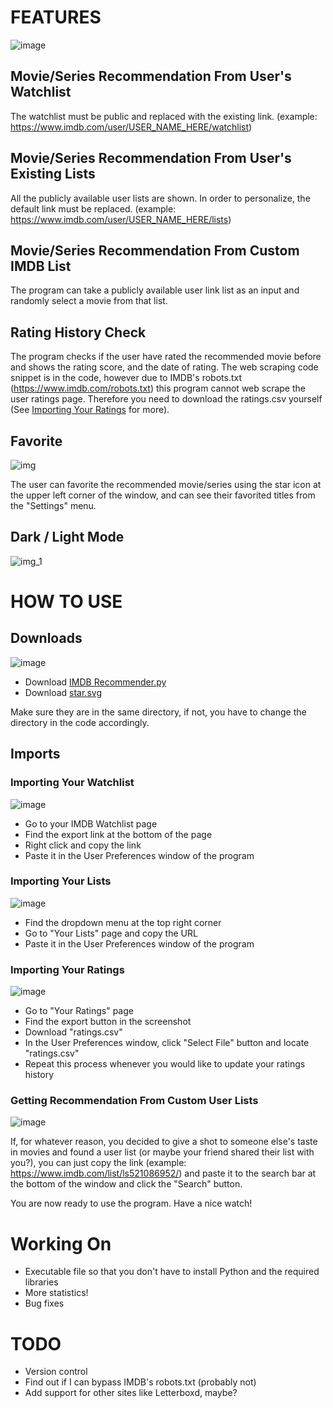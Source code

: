 # FEATURES
![image](https://github.com/isonerinan/Python-Projects/assets/38159563/6937b376-10e2-4464-9891-7dd1814a5434)

## Movie/Series Recommendation From User's Watchlist
The watchlist must be public and replaced with the existing link. (example: https://www.imdb.com/user/USER_NAME_HERE/watchlist)

## Movie/Series Recommendation From User's Existing Lists
All the publicly available user lists are shown. In order to personalize, the default link must be replaced. (example: https://www.imdb.com/user/USER_NAME_HERE/lists)

## Movie/Series Recommendation From Custom IMDB List
The program can take a publicly available user link list as an input and randomly select a movie from that list.

## Rating History Check
The program checks if the user have rated the recommended movie before and shows the rating score, and the date of rating. The web scraping code snippet is in the code, however due to IMDB's robots.txt (https://www.imdb.com/robots.txt) this program cannot web scrape the user ratings page. Therefore you need to download the ratings.csv yourself (See [Importing Your Ratings](#importing-your-ratings) for more).

## Favorite
![img](https://github.com/isonerinan/Python-Projects/assets/38159563/0d971724-309b-4a7a-b04f-57a83ed61d37)


The user can favorite the recommended movie/series using the star icon at the upper left corner of the window, and can see their favorited titles from the "Settings" menu.

## Dark / Light Mode
![img_1](https://github.com/isonerinan/Python-Projects/assets/38159563/12624afc-1bea-4f47-a352-86b271dee044)


# HOW TO USE
## Downloads
![image](https://github.com/isonerinan/Python-Projects/assets/38159563/3725a159-7791-4101-83a9-bfcec8e55ccd)

- Download [IMDB Recommender.py](https://github.com/isonerinan/Python-Projects/blob/27cfd4181afd54c833545aa73f0aec42dcdd4c74/IMDB%20Recommender/IMDB%20Recommender.py)
- Download [star.svg](https://github.com/isonerinan/Python-Projects/blob/27cfd4181afd54c833545aa73f0aec42dcdd4c74/IMDB%20Recommender/star.svg)

Make sure they are in the same directory, if not, you have to change the directory in the code accordingly. 

## Imports
### Importing Your Watchlist
![image](https://github.com/isonerinan/Python-Projects/assets/38159563/d4a0a6e7-4699-4224-9bd1-53f71c6b2843)

- Go to your IMDB Watchlist page
- Find the export link at the bottom of the page
- Right click and copy the link
- Paste it in the User Preferences window of the program

### Importing Your Lists
![image](https://github.com/isonerinan/Python-Projects/assets/38159563/bf5ede4b-c663-4c02-9b19-dcacde26e414)

- Find the dropdown menu at the top right corner
- Go to "Your Lists" page and copy the URL
- Paste it in the User Preferences window of the program

### Importing Your Ratings
![image](https://github.com/isonerinan/Python-Projects/assets/38159563/eeef4e39-df0e-4225-9ec3-a352d8f7ab00)

- Go to "Your Ratings" page
- Find the export button in the screenshot
- Download "ratings.csv"
- In the User Preferences window, click "Select File" button and locate "ratings.csv"
- Repeat this process whenever you would like to update your ratings history

### Getting Recommendation From Custom User Lists
![image](https://github.com/isonerinan/Python-Projects/assets/38159563/ce4a477a-45e2-4a37-a863-52fd2ebf71cf)

If, for whatever reason, you decided to give a shot to someone else's taste in movies and found a user list (or maybe your friend shared their list with you?), you can just copy the link (example: https://www.imdb.com/list/ls521086952/) and paste it to the search bar at the bottom of the window and click the "Search" button.

You are now ready to use the program. Have a nice watch!

# Working On
- Executable file so that you don't have to install Python and the required libraries
- More statistics!
- Bug fixes

# TODO
- Version control
- Find out if I can bypass IMDB's robots.txt (probably not)
- Add support for other sites like Letterboxd, maybe?
